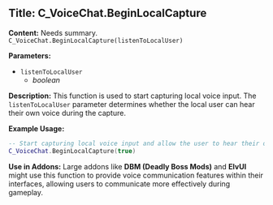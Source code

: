 ## Title: C_VoiceChat.BeginLocalCapture

**Content:**
Needs summary.
`C_VoiceChat.BeginLocalCapture(listenToLocalUser)`

**Parameters:**
- `listenToLocalUser`
  - *boolean*

**Description:**
This function is used to start capturing local voice input. The `listenToLocalUser` parameter determines whether the local user can hear their own voice during the capture.

**Example Usage:**
```lua
-- Start capturing local voice input and allow the user to hear their own voice
C_VoiceChat.BeginLocalCapture(true)
```

**Use in Addons:**
Large addons like **DBM (Deadly Boss Mods)** and **ElvUI** might use this function to provide voice communication features within their interfaces, allowing users to communicate more effectively during gameplay.